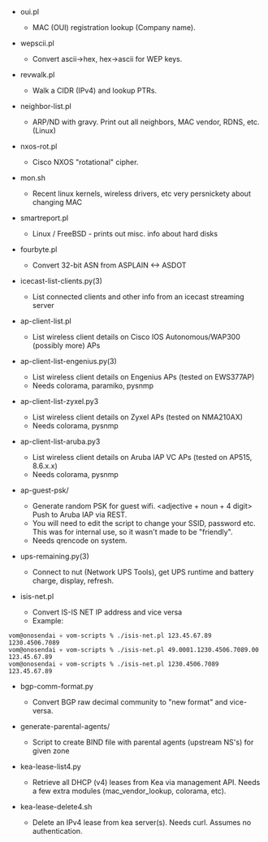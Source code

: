 * oui.pl
	* MAC (OUI) registration lookup (Company name).

* wepscii.pl
	* Convert ascii->hex, hex->ascii for WEP keys.

* revwalk.pl
	* Walk a CIDR (IPv4) and lookup PTRs.

* neighbor-list.pl
	* ARP/ND with gravy.  Print out all neighbors, MAC vendor, RDNS, etc.  (Linux)  

* nxos-rot.pl
	* Cisco NXOS "rotational" cipher.

* mon.sh
	* Recent linux kernels, wireless drivers, etc very persnickety about changing MAC

* smartreport.pl
	* Linux / FreeBSD - prints out misc. info about hard disks

* fourbyte.pl
	* Convert 32-bit ASN from ASPLAIN <-> ASDOT

* icecast-list-clients.py(3)
	* List connected clients and other info from an icecast streaming server

* ap-client-list.pl
	* List wireless client details on Cisco IOS Autonomous/WAP300 (possibly more) APs

* ap-client-list-engenius.py(3)
	* List wireless client details on Engenius APs (tested on EWS377AP)
	* Needs colorama, paramiko, pysnmp

* ap-client-list-zyxel.py3
	* List wireless client details on Zyxel APs (tested on NMA210AX)
	* Needs colorama, pysnmp

* ap-client-list-aruba.py3
	* List wireless client details on Aruba IAP VC APs (tested on AP515, 8.6.x.x)
	* Needs colorama, pysnmp

* ap-guest-psk/
	* Generate random PSK for guest wifi.  <adjective + noun + 4 digit>  Push to Aruba IAP via REST.
	* You will need to edit the script to change your SSID, password etc.  This was for internal use, so it wasn't made to be "friendly".
	* Needs qrencode on system.

* ups-remaining.py(3)
	* Connect to nut (Network UPS Tools), get UPS runtime and battery charge, display, refresh.

* isis-net.pl
	* Convert IS-IS NET IP address and vice versa
	* Example:

```
vom@onosendai 💀 vom-scripts % ./isis-net.pl 123.45.67.89
1230.4506.7089
vom@onosendai 💀 vom-scripts % ./isis-net.pl 49.0001.1230.4506.7089.00
123.45.67.89
vom@onosendai 💀 vom-scripts % ./isis-net.pl 1230.4506.7089           
123.45.67.89
```

* bgp-comm-format.py
	* Convert BGP raw decimal community to "new format" and vice-versa.

* generate-parental-agents/
	* Script to create BIND file with parental agents (upstream NS's) for given zone

* kea-lease-list4.py
	* Retrieve all DHCP (v4) leases from Kea via management API.  Needs a few extra modules (mac_vendor_lookup, colorama, etc).

* kea-lease-delete4.sh
	* Delete an IPv4 lease from kea server(s).  Needs curl.  Assumes no authentication.
